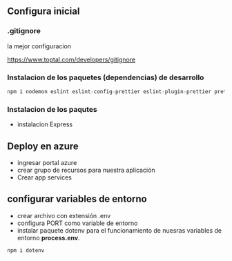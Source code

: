 ## Configura inicial

### .gitignore

la mejor configuracion

https://www.toptal.com/developers/gitignore

### Instalacion de los paquetes (dependencias) de desarrollo

```javascript
npm i nodemon eslint eslint-config-prettier eslint-plugin-prettier prettier -D
```

### Instalacion de los paqutes

- instalacion Express

## Deploy en azure

- ingresar portal azure
- crear grupo de recursos para nuestra aplicación
- Crear app services

## configurar variables de entorno

- crear archivo con extensión .env
- configura PORT como variable de entorno
- instalar paquete dotenv para el funcionamiento de nuesras variables de entorno **process.env**.

```javascript
npm i dotenv
```
